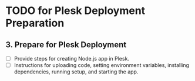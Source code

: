 # TODO for Plesk Deployment Preparation

## 3. Prepare for Plesk Deployment
- [ ] Provide steps for creating Node.js app in Plesk.
- [ ] Instructions for uploading code, setting environment variables, installing dependencies, running setup, and starting the app.
